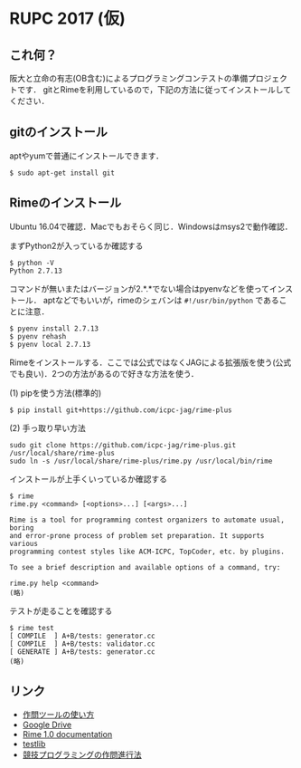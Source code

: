 # RUPC 2017 (仮)

## これ何？

阪大と立命の有志(OB含む)によるプログラミングコンテストの準備プロジェクトです．
gitとRimeを利用しているので，下記の方法に従ってインストールしてください．

## gitのインストール

aptやyumで普通にインストールできます．
```
$ sudo apt-get install git
```

## Rimeのインストール

Ubuntu 16.04で確認．Macでもおそらく同じ．Windowsはmsys2で動作確認．

まずPython2が入っているか確認する
```
$ python -V
Python 2.7.13
```
コマンドが無いまたはバージョンが2.\*.\*でない場合はpyenvなどを使ってインストール．
aptなどでもいいが，rimeのシェバンは `#!/usr/bin/python` であることに注意．
```
$ pyenv install 2.7.13
$ pyenv rehash
$ pyenv local 2.7.13
```

Rimeをインストールする．ここでは公式ではなくJAGによる拡張版を使う(公式でも良い)．2つの方法があるので好きな方法を使う．

(1) pipを使う方法(標準的)
```
$ pip install git+https://github.com/icpc-jag/rime-plus
```

(2) 手っ取り早い方法
```
sudo git clone https://github.com/icpc-jag/rime-plus.git /usr/local/share/rime-plus
sudo ln -s /usr/local/share/rime-plus/rime.py /usr/local/bin/rime
```

インストールが上手くいっているか確認する
```
$ rime
rime.py <command> [<options>...] [<args>...]

Rime is a tool for programming contest organizers to automate usual, boring
and error-prone process of problem set preparation. It supports various
programming contest styles like ACM-ICPC, TopCoder, etc. by plugins.

To see a brief description and available options of a command, try:

rime.py help <command>
(略)
```


テストが走ることを確認する
```
$ rime test
[ COMPILE  ] A+B/tests: generator.cc
[ COMPILE  ] A+B/tests: validator.cc
[ GENERATE ] A+B/tests: generator.cc
(略)
```

## リンク

- [作問ツールの使い方](https://drive.google.com/file/d/0B8nawKhBgu7IV0hTcnNMUEhqb2c/view?usp=sharing)
- [Google Drive](https://drive.google.com/drive/folders/0B8nawKhBgu7IZ2xXeHY1bWJ4MDg)
- [Rime 1.0 documentation](http://nya3jp.github.io/rime/)
- [testlib](http://codeforces.com/testlib)
- [競技プログラミングの作問進行法](http://itohjam.hatenablog.com/entry/2014/12/02/214019)
